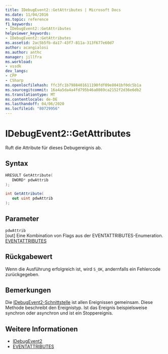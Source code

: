 ```yaml
---
title: IDebugEvent2::GetAttributes | Microsoft Docs
ms.date: 11/04/2016
ms.topic: reference
f1_keywords:
- IDebugEvent2::GetAttributes
helpviewer_keywords:
- IDebugEvent2::GetAttributes
ms.assetid: 2ac5b5fb-da17-43f7-811a-313f677e60d7
author: acangialosi
ms.author: anthc
manager: jillfra
ms.workload:
- vssdk
dev_langs:
- CPP
- CSharp
ms.openlocfilehash: ffc3fc1b7988401611190fdf09e8041bf0dc5b1a
ms.sourcegitcommit: 16a4a5da4a4fd795b46a0869ca2152f2d36e6db2
ms.translationtype: MT
ms.contentlocale: de-DE
ms.lasthandoff: 04/06/2020
ms.locfileid: "80729956"
---
```

# <a name="idebugevent2getattributes"></a>IDebugEvent2::GetAttributes
Ruft die Attribute für dieses Debugereignis ab.

## <a name="syntax"></a>Syntax

```cpp
HRESULT GetAttribute( 
   DWORD* pdwAttrib
);
```

```csharp
int GetAttribute( 
   out uint pdwAttrib
);
```

## <a name="parameters"></a>Parameter
`pdwAttrib`\
[out] Eine Kombination von Flags aus der EVENTATTRIBUTES-Enumeration. [EVENTATTRIBUTES](../../../extensibility/debugger/reference/eventattributes.md)

## <a name="return-value"></a>Rückgabewert
 Wenn die Ausführung erfolgreich ist, wird `S_OK`, andernfalls ein Fehlercode zurückgegeben.

## <a name="remarks"></a>Bemerkungen
 Die [IDebugEvent2-Schnittstelle](../../../extensibility/debugger/reference/idebugevent2.md) ist allen Ereignissen gemeinsam. Diese Methode beschreibt den Ereignistyp. Ist das Ereignis beispielsweise synchron oder asynchron und ist ein Stoppereignis.

## <a name="see-also"></a>Weitere Informationen
- [IDebugEvent2](../../../extensibility/debugger/reference/idebugevent2.md)
- [EVENTATTRIBUTES](../../../extensibility/debugger/reference/eventattributes.md)
